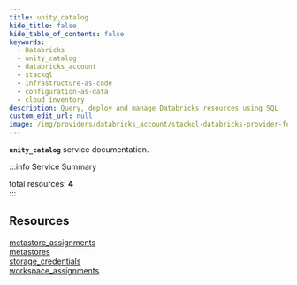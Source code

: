 ```yaml
---
title: unity_catalog
hide_title: false
hide_table_of_contents: false
keywords:
  - Databricks
  - unity_catalog
  - databricks_account
  - stackql
  - infrastructure-as-code
  - configuration-as-data
  - cloud inventory
description: Query, deploy and manage Databricks resources using SQL
custom_edit_url: null
image: /img/providers/databricks_account/stackql-databricks-provider-featured-image.png
---
```


**`unity_catalog`** service documentation.

:::info Service Summary
<div class="row">
<div class="providerDocColumn">
<span>total resources:&nbsp;<b>4</b></span><br />
</div>
</div>
:::

## Resources
<div class="row">
<div class="providerDocColumn">
<a href="/providers/databricks_account/unity_catalog/metastore_assignments/">metastore_assignments</a><br />
<a href="/providers/databricks_account/unity_catalog/metastores/">metastores</a><br />
</div>
<div class="providerDocColumn">
<a href="/providers/databricks_account/unity_catalog/storage_credentials/">storage_credentials</a><br />
<a href="/providers/databricks_account/unity_catalog/workspace_assignments/">workspace_assignments</a><br />
</div>
</div>